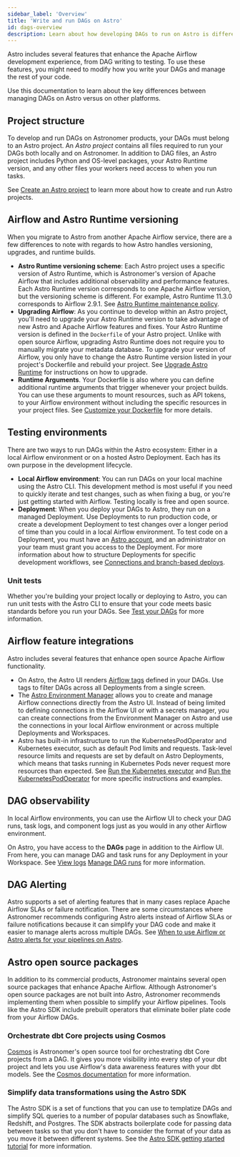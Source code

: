```yaml
---
sidebar_label: 'Overview'
title: 'Write and run DAGs on Astro'
id: dags-overview
description: Learn about how developing DAGs to run on Astro is different from other platforms.
---
```


Astro includes several features that enhance the Apache Airflow development experience, from DAG writing to testing. To use these features, you might need to modify how you write your DAGs and manage the rest of your code.

Use this documentation to learn about the key differences between managing DAGs on Astro versus on other platforms. 

## Project structure

To develop and run DAGs on Astronomer products, your DAGs must belong to an Astro project. An _Astro project_ contains all files required to run your DAGs both locally and on Astronomer. In addition to DAG files, an Astro project includes Python and OS-level packages, your Astro Runtime version, and any other files your workers need access to when you run tasks.

See [Create an Astro project](cli/get-started-cli.md) to learn more about how to create and run Astro projects.

## Airflow and Astro Runtime versioning

When you migrate to Astro from another Apache Airflow service, there are a few differences to note with regards to how Astro handles versioning, upgrades, and runtime builds.

- **Astro Runtime versioning scheme**: Each Astro project uses a specific version of Astro Runtime, which is Astronomer's version of Apache Airflow that includes additional observability and performance features. Each Astro Runtime version corresponds to one Apache Airflow version, but the versioning scheme is different. For example, Astro Runtime 11.3.0 corresponds to Airflow 2.9.1. See [Astro Runtime maintenance policy](runtime-version-lifecycle-policy.mdx).
- **Upgrading Airflow**: As you continue to develop within an Astro project, you'll need to upgrade your Astro Runtime version to take advantage of new Astro and Apache Airflow features and fixes. Your Astro Runtime version is defined in the `Dockerfile` of your Astro project. Unlike with open source Airflow, upgrading Astro Runtime does not require you to manually migrate your metadata database. To upgrade your version of Airflow, you only have to change the Astro Runtime version listed in your project's Dockerfile and rebuild your project. See [Upgrade Astro Runtime](upgrade-runtime.md) for instructions on how to upgrade.
- **Runtime Arguments**. Your Dockerfile is also where you can define additional runtime arguments that trigger whenever your project builds. You can use these arguments to mount resources, such as API tokens, to your Airflow environment without including the specific resources in your project files. See [Customize your Dockerfile](cli/customize-dockerfile.md) for more details.

## Testing environments

There are two ways to run DAGs within the Astro ecosystem: Either in a local Airflow environment or on a hosted Astro Deployment. Each has its own purpose in the development lifecycle.

- **Local Airflow environment**: You can run DAGs on your local machine using the Astro CLI. This development method is most useful if you need to quickly iterate and test changes, such as when fixing a bug, or you're just getting started with Airflow. Testing locally is free and open source.
- **Deployment**: When you deploy your DAGs to Astro, they run on a managed Deployment. Use Deployments to run production code, or create a development Deployment to test changes over a longer period of time than you could in a local Airflow environment. To test code on a Deployment, you must have an [Astro account](log-in-to-astro.md), and an administrator on your team must grant you access to the Deployment. For more information about how to structure Deployments for specific development workflows, see [Connections and branch-based deploys](best-practices/connections-branch-deploys.md).

### Unit tests

Whether you're building your project locally or deploying to Astro, you can run unit tests with the Astro CLI to ensure that your code meets basic standards before you run your DAGs. See [Test your DAGs](https://docs.astronomer.io/astro/cli/test-your-astro-project-locally) for more information.

## Airflow feature integrations

Astro includes several features that enhance open source Apache Airflow functionality.

- On Astro, the Astro UI renders [Airflow tags](https://airflow.apache.org/docs/apache-airflow/stable/howto/add-dag-tags.html) defined in your DAGs. Use tags to filter DAGs across all Deployments from a single screen.
- The [Astro Environment Manager](manage-connections-variables.md) allows you to create and manage Airflow connections directly from the Astro UI. Instead of being limited to defining connections in the Airflow UI or with a secrets manager, you can create connections from the Environment Manager on Astro and use the connections in your local Airflow environment or across multiple Deployments and Workspaces.
- Astro has built-in infrastructure to run the KubernetesPodOperator and Kubernetes executor, such as default Pod limits and requests. Task-level resource limits and requests are set by default on Astro Deployments, which means that tasks running in Kubernetes Pods never request more resources than expected. See [Run the Kubernetes executor](kubernetes-executor.md) and [Run the KubernetesPodOperator](kubernetespodoperator.md) for more specific instructions and examples. 

## DAG observability

In local Airflow environments, you can use the Airflow UI to check your DAG runs, task logs, and component logs just as you would in any other Airflow environment.

On Astro, you have access to the **DAGs** page in addition to the Airflow UI. From here, you can manage DAG and task runs for any Deployment in your Workspace. See [View logs](view-logs.md) [Manage DAG runs](manage-dags.md) for more information.

## DAG Alerting

Astro supports a set of alerting features that in many cases replace Apache Airflow SLAs or failure notification. There are some circumstances where Astronomer recommends configuring Astro alerts instead of Airflow SLAs or failure notifications because it can simplify your DAG code and make it easier to manage alerts across multiple DAGs. See [When to use Airflow or Astro alerts for your pipelines on Astro](best-practices/airflow-vs-astro-alerts.md).

## Astro open source packages

In addition to its commercial products, Astronomer maintains several open source packages that enhance Apache Airflow. Although Astronomer's open source packages are not built into Astro, Astronomer recommends implementing them when possible to simplify your Airflow pipelines. Tools like the Astro SDK include prebuilt operators that eliminate boiler plate code from your Airflow DAGs.

### Orchestrate dbt Core projects using Cosmos

[Cosmos](https://www.astronomer.io/cosmos/) is Astronomer's open source tool for orchestrating dbt Core projects from a DAG. It gives you more visibility into every step of your dbt project and lets you use Airflow's data awareness features with your dbt models. See the [Cosmos documentation](https://astronomer.github.io/astronomer-cosmos/) for more information.

### Simplify data transformations using the Astro SDK

The Astro SDK is a set of functions that you can use to templatize DAGs and simplify SQL queries to a number of popular databases such as Snowflake, Redshift, and Postgres. The SDK abstracts boilerplate code for passing data between tasks so that you don't have to consider the format of your data as you move it between different systems. See the [Astro SDK getting started tutorial](https://docs.astronomer.io/learn/astro-python-sdk) for more information.